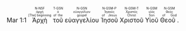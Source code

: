 <rt>Mar 1:1</rt> <RUBY><ruby><ruby>Ἀρχὴ<rt>[The] beginning</rt></ruby><rt>ἀρχή</rt></ruby><rt>N-NSF</rt></RUBY> <RUBY><ruby><ruby>τοῦ<rt>of the</rt></ruby><rt>ὁ</rt></ruby><rt>T-GSN</rt></RUBY> <RUBY><ruby><ruby>εὐαγγελίου<rt>gospel</rt></ruby><rt>εὐαγγέλιον</rt></ruby><rt>N-GSN</rt></RUBY> <RUBY><ruby><ruby>Ἰησοῦ<rt>of Jesus</rt></ruby><rt>Ἰησοῦς</rt></ruby><rt>N-GSM-P</rt></RUBY> <RUBY><ruby><ruby>Χριστοῦ<rt>Christ</rt></ruby><rt>Χριστός</rt></ruby><rt>N-GSM-T</rt></RUBY> <RUBY><ruby><ruby>Υἱοῦ<rt>Son</rt></ruby><rt>υἱός</rt></ruby><rt>N-GSM</rt></RUBY> <RUBY><ruby><ruby>Θεοῦ .<rt>of God</rt></ruby><rt>θεός</rt></ruby><rt>N-GSM</rt></RUBY>